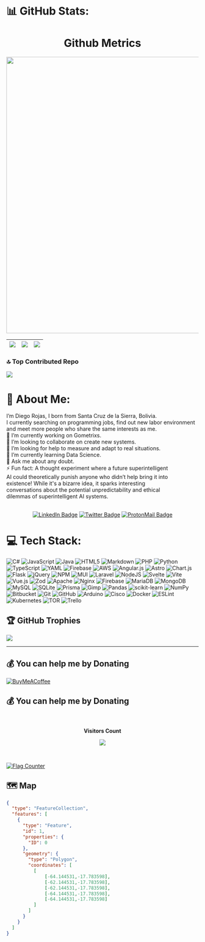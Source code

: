 <!----------------------------------------------------------------------------------------------------------------------------------------------------------------------------------------------------------------------------------------------------------->
# 📊 GitHub Stats:

<h1 align="center">Github Metrics </h1>
<p align="center">
  <img width="725em" src="https://github-profile-summary-cards.vercel.app/api/cards/profile-details?username=diegorojasj&theme=github_dark" />
</p>

| ![](https://github-readme-stats.vercel.app/api?username=diegorojasj&theme=blue_navy&hide_border=false&include_all_commits=true&count_private=true&size_weight=0&count_weight=1) | ![](https://github-readme-streak-stats.herokuapp.com/?user=diegorojasj&theme=blue_navy&hide_border=false&size_weight=0&count_weight=1)<br/> |![](https://github-readme-stats.vercel.app/api/top-langs/?username=diegorojasj&theme=blue_navy&hide_border=false&include_all_commits=true&count_private=true&layout=compact&size_weight=0&count_weight=1)|
|:---:|:---:|:---:|

<!----------------------------------------------------------------------------------------------------------------------------------------------------------------------------------------------------------------------------------------------------------->
### 🔝 Top Contributed Repo
![](https://github-contributor-stats.vercel.app/api?username=diegorojasj&limit=5&theme=dark&combine_all_yearly_contributions=true)

<!----------------------------------------------------------------------------------------------------------------------------------------------------------------------------------------------------------------------------------------------------------->
# 💫 About Me:
I’m Diego Rojas, I born from Santa Cruz de la Sierra, Bolivia.<br>I currently searching on programming jobs, find out new labor environment<br>and meet more people who share the same interests as me.<br>🔭 I’m currently working on Gometrixs.<br>👯 I’m looking to collaborate on create new systems.<br>🤝 I’m looking for help to measure and adapt to real situations.<br>🌱 I’m currently learning Data Science.<br>💬 Ask me about any doubt.<br>⚡ Fun fact: A thought experiment where a future superintelligent<br>AI could theoretically punish anyone who didn’t help bring it into <br>existence! While it's a bizarre idea, it sparks interesting<br>conversations about the potential unpredictability and ethical<br>dilemmas of superintelligent AI systems.
<!----------------------------------------------------------------------------------------------------------------------------------------------------------------------------------------------------------------------------------------------------------->
<p align="center">
    <br/><a href="https://linkedin.com/in/diegorojasj" target="_blank"><img src="https://img.shields.io/badge/-LinkedIn-0A0A0B?logo=linkedin&style=for-the-badge&logoColor=white" alt="LinkedIn Badge" /></a>
    <a href="https://x.com/diegorojasj222" target="_blank"><img src="https://img.shields.io/badge/-Account-0A0A0B?logo=x&style=for-the-badge&logoColor=white" alt="Twitter Badge" /></a>
    <a href="mailto:diegorojasj@proton.me" target="_blank"><img src="https://img.shields.io/badge/-ProtonMail-0A0A0B?logo=protonmail&style=for-the-badge&logoColor=white" alt="ProtonMail Badge" /></a>
</p>

<!----------------------------------------------------------------------------------------------------------------------------------------------------------------------------------------------------------------------------------------------------------->

# 💻 Tech Stack:
![C#](https://img.shields.io/badge/c%23-%23239120.svg?style=for-the-badge&logo=csharp&logoColor=white) ![JavaScript](https://img.shields.io/badge/javascript-%23323330.svg?style=for-the-badge&logo=javascript&logoColor=%23F7DF1E) ![Java](https://img.shields.io/badge/java-%23ED8B00.svg?style=for-the-badge&logo=openjdk&logoColor=white) ![HTML5](https://img.shields.io/badge/html5-%23E34F26.svg?style=for-the-badge&logo=html5&logoColor=white) ![Markdown](https://img.shields.io/badge/markdown-%23000000.svg?style=for-the-badge&logo=markdown&logoColor=white) ![PHP](https://img.shields.io/badge/php-%23777BB4.svg?style=for-the-badge&logo=php&logoColor=white) ![Python](https://img.shields.io/badge/python-3670A0?style=for-the-badge&logo=python&logoColor=ffdd54) ![TypeScript](https://img.shields.io/badge/typescript-%23007ACC.svg?style=for-the-badge&logo=typescript&logoColor=white) ![YAML](https://img.shields.io/badge/yaml-%23ffffff.svg?style=for-the-badge&logo=yaml&logoColor=151515) ![Firebase](https://img.shields.io/badge/firebase-%23039BE5.svg?style=for-the-badge&logo=firebase) ![AWS](https://img.shields.io/badge/AWS-%23FF9900.svg?style=for-the-badge&logo=amazon-aws&logoColor=white) ![Angular.js](https://img.shields.io/badge/angular.js-%23E23237.svg?style=for-the-badge&logo=angularjs&logoColor=white) ![Astro](https://img.shields.io/badge/astro-%232C2052.svg?style=for-the-badge&logo=astro&logoColor=white) ![Chart.js](https://img.shields.io/badge/chart.js-F5788D.svg?style=for-the-badge&logo=chart.js&logoColor=white) ![Flask](https://img.shields.io/badge/flask-%23000.svg?style=for-the-badge&logo=flask&logoColor=white) ![jQuery](https://img.shields.io/badge/jquery-%230769AD.svg?style=for-the-badge&logo=jquery&logoColor=white) ![NPM](https://img.shields.io/badge/NPM-%23CB3837.svg?style=for-the-badge&logo=npm&logoColor=white) ![MUI](https://img.shields.io/badge/MUI-%230081CB.svg?style=for-the-badge&logo=mui&logoColor=white) ![Laravel](https://img.shields.io/badge/laravel-%23FF2D20.svg?style=for-the-badge&logo=laravel&logoColor=white) ![NodeJS](https://img.shields.io/badge/node.js-6DA55F?style=for-the-badge&logo=node.js&logoColor=white) ![Svelte](https://img.shields.io/badge/svelte-%23f1413d.svg?style=for-the-badge&logo=svelte&logoColor=white) ![Vite](https://img.shields.io/badge/vite-%23646CFF.svg?style=for-the-badge&logo=vite&logoColor=white) ![Vue.js](https://img.shields.io/badge/vue.js-%2335495e.svg?style=for-the-badge&logo=vuedotjs&logoColor=%234FC08D) ![Zod](https://img.shields.io/badge/zod-%233068b7.svg?style=for-the-badge&logo=zod&logoColor=white) ![Apache](https://img.shields.io/badge/apache-%23D42029.svg?style=for-the-badge&logo=apache&logoColor=white) ![Nginx](https://img.shields.io/badge/nginx-%23009639.svg?style=for-the-badge&logo=nginx&logoColor=white) ![Firebase](https://img.shields.io/badge/firebase-a08021?style=for-the-badge&logo=firebase&logoColor=ffcd34) ![MariaDB](https://img.shields.io/badge/MariaDB-003545?style=for-the-badge&logo=mariadb&logoColor=white) ![MongoDB](https://img.shields.io/badge/MongoDB-%234ea94b.svg?style=for-the-badge&logo=mongodb&logoColor=white) ![MySQL](https://img.shields.io/badge/mysql-4479A1.svg?style=for-the-badge&logo=mysql&logoColor=white) ![SQLite](https://img.shields.io/badge/sqlite-%2307405e.svg?style=for-the-badge&logo=sqlite&logoColor=white) ![Prisma](https://img.shields.io/badge/Prisma-3982CE?style=for-the-badge&logo=Prisma&logoColor=white) ![Gimp](https://img.shields.io/badge/Gimp-657D8B?style=for-the-badge&logo=gimp&logoColor=FFFFFF) ![Pandas](https://img.shields.io/badge/pandas-%23150458.svg?style=for-the-badge&logo=pandas&logoColor=white) ![scikit-learn](https://img.shields.io/badge/scikit--learn-%23F7931E.svg?style=for-the-badge&logo=scikit-learn&logoColor=white) ![NumPy](https://img.shields.io/badge/numpy-%23013243.svg?style=for-the-badge&logo=numpy&logoColor=white) ![Bitbucket](https://img.shields.io/badge/bitbucket-%230047B3.svg?style=for-the-badge&logo=bitbucket&logoColor=white) ![Git](https://img.shields.io/badge/git-%23F05033.svg?style=for-the-badge&logo=git&logoColor=white) ![GitHub](https://img.shields.io/badge/github-%23121011.svg?style=for-the-badge&logo=github&logoColor=white) ![Arduino](https://img.shields.io/badge/-Arduino-00979D?style=for-the-badge&logo=Arduino&logoColor=white) ![Cisco](https://img.shields.io/badge/cisco-%23049fd9.svg?style=for-the-badge&logo=cisco&logoColor=black) ![Docker](https://img.shields.io/badge/docker-%230db7ed.svg?style=for-the-badge&logo=docker&logoColor=white) ![ESLint](https://img.shields.io/badge/ESLint-4B3263?style=for-the-badge&logo=eslint&logoColor=white) ![Kubernetes](https://img.shields.io/badge/kubernetes-%23326ce5.svg?style=for-the-badge&logo=kubernetes&logoColor=white) ![TOR](https://img.shields.io/badge/tor-%237E4798.svg?style=for-the-badge&logo=tor-project&logoColor=white) ![Trello](https://img.shields.io/badge/Trello-%23026AA7.svg?style=for-the-badge&logo=Trello&logoColor=white)
<!----------------------------------------------------------------------------------------------------------------------------------------------------------------------------------------------------------------------------------------------------------->
## 🏆 GitHub Trophies
![](https://github-profile-trophy.vercel.app/?username=diegorojasj&theme=algolia&no-frame=false&no-bg=false&margin-w=4)
<!----------------------------------------------------------------------------------------------------------------------------------------------------------------------------------------------------------------------------------------------------------->
---
<!---[![](https://visitcount.itsvg.in/api?id=diegorojasj&icon=2&color=6)](https://visitcount.itsvg.in)-->
<!----------------------------------------------------------------------------------------------------------------------------------------------------------------------------------------------------------------------------------------------------------->
  ## 💰 You can help me by Donating
  [![BuyMeACoffee](https://img.shields.io/badge/Buy%20Me%20a%20Coffee-ffdd00?style=for-the-badge&logo=buy-me-a-coffee&logoColor=black)](https://buymeacoffee.com/diegorojasj) 
<!----------------------------------------------------------------------------------------------------------------------------------------------------------------------------------------------------------------------------------------------------------->
  ## 💰 You can help me by Donating
<div align="center">
  <br><p align="centre"><b>Visitors Count </b></p>  
  <p align="center"><img align="center" src="https://profile-counter.glitch.me/%7Bdiegorojasj%7D/count.svg" /></p> 
  <br>
</div>

<a href="https://info.flagcounter.com/HHiM"><img src="https://s11.flagcounter.com/count/HHiM/bg_FFFFFF/txt_5E5E5E/border_FFFFFF/columns_8/maxflags_49/viewers_0/labels_1/pageviews_0/flags_0/percent_1/" alt="Flag Counter" border="0"></a>
<!----------------------------------------------------------------------------------------------------------------------------------------------------------------------------------------------------------------------------------------------------------->
## 🗺️ Map

```geojson
{
  "type": "FeatureCollection",
  "features": [
    {
      "type": "Feature",
      "id": 1,
      "properties": {
        "ID": 0
      },
      "geometry": {
        "type": "Polygon",
        "coordinates": [
          [
              [-64.144531,-17.783598],
              [-62.144531,-17.783598],
              [-62.144531,-17.783598],
              [-64.144531,-17.783598],
              [-64.144531,-17.783598]
          ]
        ]
      }
    }
  ]
}
```

<!----------------------------------------------------------------------------------------------------------------------------------------------------------------------------------------------------------------------------------------------------------->

